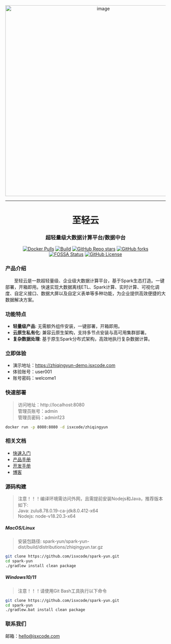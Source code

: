 <div align="center">
  <a href="https://zhiqingyun.isxcode.com">
    <img src="https://img.isxcode.com/picgo/20241209155900.png" alt="image" width="600">
  </a>
</div>

---

<h1 align="center">
  至轻云
</h1>

<h3 align="center">
    超轻量级大数据计算平台/数据中台
</h3>

<div align="center">

[![Docker Pulls](https://img.shields.io/docker/pulls/isxcode/zhiqingyun)](https://hub.docker.com/r/isxcode/zhiqingyun)
[![Build](https://github.com/isxcode/spark-yun/actions/workflows/build.yml/badge.svg?branch=main)](https://github.com/isxcode/spark-yun/actions/workflows/build.yml)
[![GitHub Repo stars](https://img.shields.io/github/stars/isxcode/spark-yun)](https://github.com/isxcode/spark-yun)
[![GitHub forks](https://img.shields.io/github/forks/isxcode/spark-yun)](https://github.com/isxcode/spark-yun/fork)
[![FOSSA Status](https://app.fossa.com/api/projects/git%2Bgithub.com%2Fisxcode%2Fspark-yun.svg?type=shield&issueType=license)](https://app.fossa.com/projects/git%2Bgithub.com%2Fisxcode%2Fspark-yun?ref=badge_shield&issueType=license)
[![GitHub License](https://img.shields.io/github/license/isxcode/spark-yun)](https://github.com/isxcode/spark-yun/blob/main/LICENSE)

</div>

### 产品介绍
  
&nbsp;&nbsp;&nbsp;&nbsp;&nbsp;&nbsp;&nbsp;至轻云是一款超轻量级、企业级大数据计算平台，基于Spark生态打造。一键部署，开箱即用。快速实现大数据离线ETL、Spark计算、实时计算、可视化调度、自定义接口、数据大屏以及自定义表单等多种功能，为企业提供高效便捷的大数据解决方案。

### 功能特点

- **轻量级产品**: 无需额外组件安装，一键部署，开箱即用。
- **云原生私有化**: 兼容云原生架构，支持多节点安装与高可用集群部署。
- **复杂数据处理**: 基于原生Spark分布式架构，高效地执行复杂数据计算。

### 立即体验

- 演示地址：https://zhiqingyun-demo.isxcode.com </br>
- 体验账号：user001 </br>
- 账号密码：welcome1

### 快速部署

> 访问地址：http://localhost:8080 <br/>
> 管理员账号：admin <br/>
> 管理员密码：admin123

```bash
docker run -p 8080:8080 -d isxcode/zhiqingyun
```

### 相关文档

- [快速入门](https://zhiqingyun.isxcode.com/zh/docs/zh/1/0)
- [产品手册](https://zhiqingyun.isxcode.com/zh/docs/zh/2/0)
- [开发手册](https://zhiqingyun.isxcode.com/zh/docs/zh/6/1)
- [博客](https://ispong.isxcode.com/tags/spark/)

### 源码构建

> 注意！！！编译环境需访问外网，且需提前安装Nodejs和Java，推荐版本如下: </br>
> Java: zulu8.78.0.19-ca-jdk8.0.412-x64 </br>
> Nodejs: node-v18.20.3-x64

##### MacOS/Linux

> 安装包路径: spark-yun/spark-yun-dist/build/distributions/zhiqingyun.tar.gz

```bash
git clone https://github.com/isxcode/spark-yun.git
cd spark-yun
./gradlew install clean package
```

##### Windows10/11

> 注意！！！请使用Git Bash工具执行以下命令

```bash
git clone https://github.com/isxcode/spark-yun.git
cd spark-yun
./gradlew.bat install clean package
```

### 联系我们

邮箱：hello@isxcode.com
